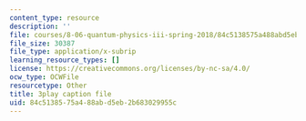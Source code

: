```yaml
---
content_type: resource
description: ''
file: courses/8-06-quantum-physics-iii-spring-2018/84c5138575a488abd5eb2b683029955c_2N0OXAiX-BM.srt
file_size: 30387
file_type: application/x-subrip
learning_resource_types: []
license: https://creativecommons.org/licenses/by-nc-sa/4.0/
ocw_type: OCWFile
resourcetype: Other
title: 3play caption file
uid: 84c51385-75a4-88ab-d5eb-2b683029955c
---
```

